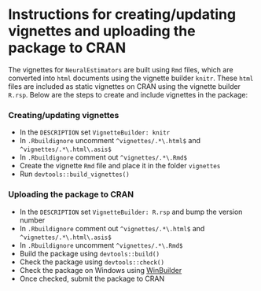 # Instructions for creating/updating vignettes and uploading the package to CRAN

The vignettes for `NeuralEstimators` are built using `Rmd` files, which are converted into `html` documents using the vignette builder `knitr`. These `html` files are included as static vignettes on CRAN using the vignette builder `R.rsp`. Below are the steps to create and include vignettes in the package:

### Creating/updating vignettes

- In the `DESCRIPTION` set `VignetteBuilder: knitr`
- In `.Rbuildignore` uncomment `^vignettes/.*\.html$` and `^vignettes/.*\.html\.asis$` 
- In `.Rbuildignore` comment out `^vignettes/.*\.Rmd$`
- Create the vignette `Rmd` file and place it in the folder `vignettes`
- Run `devtools::build_vignettes()`

### Uploading the package to CRAN

- In the `DESCRIPTION` set `VignetteBuilder: R.rsp` and bump the version number
- In `.Rbuildignore` comment out `^vignettes/.*\.html$` and `^vignettes/.*\.html\.asis$` 
- In `.Rbuildignore` uncomment `^vignettes/.*\.Rmd$`
- Build the package using `devtools::build()`
- Check the package using `devtools::check()`
- Check the package on Windows using [WinBuilder](https://win-builder.r-project.org/)
- Once checked, submit the package to CRAN 